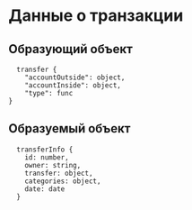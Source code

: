 # Данные о транзакции

## Образующий объект
```
  transfer {
    "accountOutside": object,
    "accountInside": object,
    "type": func
}
```

## Образуемый объект
```
  transferInfo {
    id: number,
    owner: string,
    transfer: object,
    categories: object,
    date: date
  }
```